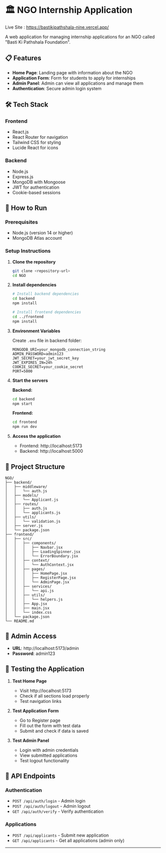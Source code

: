 # 🏛️ NGO Internship Application

Live Site : https://bastikipathshala-nine.vercel.app/

A web application for managing internship applications for an NGO called "Basti Ki Pathshala Foundation".

## 📋 Features

-   **Home Page**: Landing page with information about the NGO
-   **Application Form**: Form for students to apply for internships
-   **Admin Panel**: Admin can view all applications and manage them
-   **Authentication**: Secure admin login system

## 🛠️ Tech Stack

### Frontend

-   React.js
-   React Router for navigation
-   Tailwind CSS for styling
-   Lucide React for icons

### Backend

-   Node.js
-   Express.js
-   MongoDB with Mongoose
-   JWT for authentication
-   Cookie-based sessions

## 🚀 How to Run

### Prerequisites

-   Node.js (version 14 or higher)
-   MongoDB Atlas account

### Setup Instructions

1. **Clone the repository**

    ```bash
    git clone <repository-url>
    cd NGO
    ```

2. **Install dependencies**

    ```bash
    # Install backend dependencies
    cd backend
    npm install

    # Install frontend dependencies
    cd ../frontend
    npm install
    ```

3. **Environment Variables**

    Create `.env` file in backend folder:

    ```env
    MONGODB_URI=your_mongodb_connection_string
    ADMIN_PASSWORD=admin123
    JWT_SECRET=your_jwt_secret_key
    JWT_EXPIRES_IN=24h
    COOKIE_SECRET=your_cookie_secret
    PORT=5000
    ```

4. **Start the servers**

    **Backend:**

    ```bash
    cd backend
    npm start
    ```

    **Frontend:**

    ```bash
    cd frontend
    npm run dev
    ```

5. **Access the application**
    - Frontend: http://localhost:5173
    - Backend: http://localhost:5000

## 📁 Project Structure

```
NGO/
├── backend/
│   ├── middleware/
│   │   └── auth.js
│   ├── models/
│   │   └── Applicant.js
│   ├── routes/
│   │   ├── auth.js
│   │   └── applicants.js
│   ├── utils/
│   │   └── validation.js
│   ├── server.js
│   └── package.json
├── frontend/
│   ├── src/
│   │   ├── components/
│   │   │   ├── Navbar.jsx
│   │   │   ├── LoadingSpinner.jsx
│   │   │   └── ErrorBoundary.jsx
│   │   ├── context/
│   │   │   └── AuthContext.jsx
│   │   ├── pages/
│   │   │   ├── HomePage.jsx
│   │   │   ├── RegisterPage.jsx
│   │   │   └── AdminPage.jsx
│   │   ├── services/
│   │   │   └── api.js
│   │   ├── utils/
│   │   │   └── helpers.js
│   │   ├── App.jsx
│   │   ├── main.jsx
│   │   └── index.css
│   └── package.json
└── README.md
```

## 🔐 Admin Access

-   **URL**: http://localhost:5173/admin
-   **Password**: admin123

## 🧪 Testing the Application

1. **Test Home Page**

    - Visit http://localhost:5173
    - Check if all sections load properly
    - Test navigation links

2. **Test Application Form**

    - Go to Register page
    - Fill out the form with test data
    - Submit and check if data is saved

3. **Test Admin Panel**
    - Login with admin credentials
    - View submitted applications
    - Test logout functionality


## 📝 API Endpoints

### Authentication

-   `POST /api/auth/login` - Admin login
-   `POST /api/auth/logout` - Admin logout
-   `GET /api/auth/verify` - Verify authentication

### Applications

-   `POST /api/applicants` - Submit new application
-   `GET /api/applicants` - Get all applications (admin only)

---

